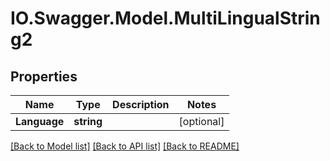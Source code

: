 # IO.Swagger.Model.MultiLingualString2
## Properties

Name | Type | Description | Notes
------------ | ------------- | ------------- | -------------
**Language** | **string** |  | [optional] 

[[Back to Model list]](../README.md#documentation-for-models) [[Back to API list]](../README.md#documentation-for-api-endpoints) [[Back to README]](../README.md)


